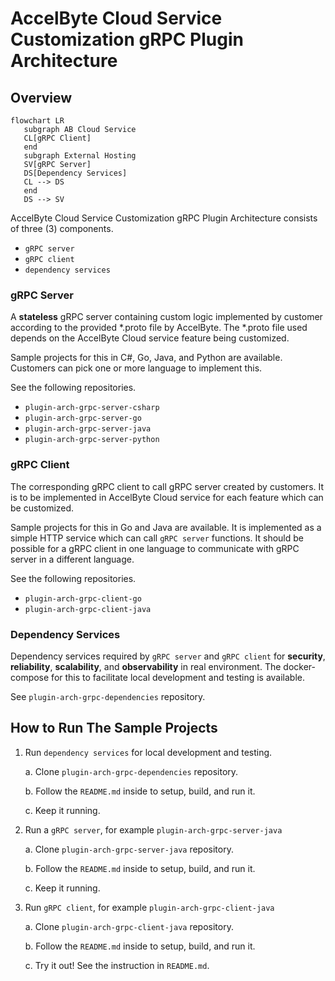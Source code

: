 # AccelByte Cloud Service Customization gRPC Plugin Architecture

## Overview

```mermaid\
flowchart LR
   subgraph AB Cloud Service
   CL[gRPC Client]
   end
   subgraph External Hosting
   SV[gRPC Server]
   DS[Dependency Services]
   CL --> DS
   end
   DS --> SV
```

AccelByte Cloud Service Customization gRPC Plugin Architecture consists of three (3) components.

- `gRPC server`
- `gRPC client`
- `dependency services`

### gRPC Server

A **stateless** gRPC server containing custom logic implemented by customer according to the provided *.proto file by AccelByte. The *.proto file used depends on the AccelByte Cloud service feature being customized. 

Sample projects for this in C#, Go, Java, and Python are available. Customers can pick one or more language to implement this.

See the following repositories.

- `plugin-arch-grpc-server-csharp`
- `plugin-arch-grpc-server-go`
- `plugin-arch-grpc-server-java`
- `plugin-arch-grpc-server-python`

### gRPC Client

The corresponding gRPC client to call gRPC server created by customers. It is to be implemented in AccelByte Cloud service for each feature which can be customized.  

Sample projects for this in Go and Java are available. It is implemented as a simple HTTP service which can call `gRPC server` functions. It should be possible for a gRPC client in one language to communicate with gRPC server in a different language.

See the following repositories.

- `plugin-arch-grpc-client-go`
- `plugin-arch-grpc-client-java`

### Dependency Services

Dependency services required by `gRPC server` and `gRPC client` for **security**, **reliability**, **scalability**, and **observability** in real environment. The docker-compose for this to facilitate local development and testing is available.

See `plugin-arch-grpc-dependencies` repository.

## How to Run The Sample Projects

1. Run `dependency services` for local development and testing.

   a. Clone `plugin-arch-grpc-dependencies` repository. 

   b. Follow the `README.md` inside to setup, build, and run it. 

   c. Keep it running.

2. Run a `gRPC server`, for example `plugin-arch-grpc-server-java`

   a. Clone `plugin-arch-grpc-server-java` repository. 

   b. Follow the `README.md` inside to setup, build, and run it. 
   
   c. Keep it running.

3. Run `gRPC client`, for example `plugin-arch-grpc-client-java`

   a. Clone `plugin-arch-grpc-client-java` repository. 

   b. Follow the `README.md` inside to setup, build, and run it.

   c. Try it out! See the instruction in `README.md`.

